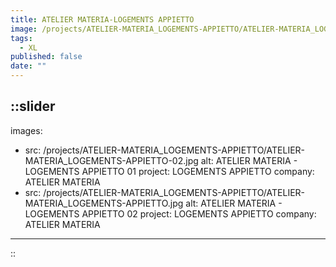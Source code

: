 ```yaml
---
title: ATELIER MATERIA-LOGEMENTS APPIETTO
image: /projects/ATELIER-MATERIA_LOGEMENTS-APPIETTO/ATELIER-MATERIA_LOGEMENTS-APPIETTO-02.jpg
tags:
  - XL
published: false
date: ""
---
```


::slider
---
images:
  - src: /projects/ATELIER-MATERIA_LOGEMENTS-APPIETTO/ATELIER-MATERIA_LOGEMENTS-APPIETTO-02.jpg
    alt: ATELIER MATERIA - LOGEMENTS APPIETTO 01
    project: LOGEMENTS APPIETTO
    company: ATELIER MATERIA
  - src: /projects/ATELIER-MATERIA_LOGEMENTS-APPIETTO/ATELIER-MATERIA_LOGEMENTS-APPIETTO.jpg
    alt: ATELIER MATERIA - LOGEMENTS APPIETTO 02
    project: LOGEMENTS APPIETTO
    company: ATELIER MATERIA
---
::

